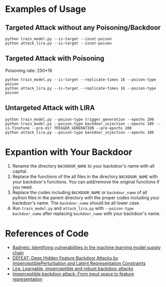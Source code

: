 # Examples of Usage

## Targeted Attack without any Poisoning/Backdoor
```
python train_model.py --is-target --isnot-poison
python attack_lira.py --is-target --isnot-poison
```

## Targeted Attack with Poisoning
Poisoning rate: 250*16
```
python train_model.py --is-target --replicate-times 16 --poison-type poison
python attack_lira.py --is-target --replicate-times 16 --poison-type poison 
```

## Untargeted Attack with LIRA
```
python train_model.py --poison-type trigger_generation --epochs 200
python train_model.py --poison-type backdoor_injection --epochs 100 --is-finetune --pre-dir TRIGGER_GENERATION --pre-epochs 200
python attack_lira.py --poison-type backdoor_injection --epochs 100
```


# Expantion with Your Backdoor
1. Rename the directory `BACKDOOR_NAME` to your backdoor's name with all capital.
2. Replace the functions of the all files in the directory `BACKDOOR_NAME` with your backdoor's functions. 
You can add/remove the original functions if you need.
3. Replace the codes including `BACKDOOR_NAME` or `backdoor_name` of all python files in the parent directory with the proper codes including your backdoor's name.
The `backdoor_name` should be all lower case.
4. Run `train_model.py` and `attack_lira.py` with `--poison-type backdoor_name` after replacing `backdoor_name` with your backdoor's name.


# References of Code 
[badnets]:https://github.com/verazuo/badnets-pytorch

- [Badnets: Identifying vulnerabilities in the machine learning model supply chain][badnets]
- [DEFEAT: Deep Hidden Feature Backdoor Attacks by ImperceptiblePerturbation and Latent Representation Constraints][badnets]
- [Lira: Learnable, imperceptible and robust backdoor attacks](https://github.com/khoadoan106/backdoor_attacks)
- [Imperceptible backdoor attack: From input space to feature representation](https://github.com/ekko-zn/ijcai2022-backdoor)
